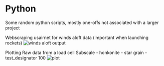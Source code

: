 # Python
Some random python scripts, mostly one-offs not associated with a larger project

Webscraping usairnet for winds aloft data (important when launching rockets)
![winds aloft output](https://github.com/fernancode/Random-Python/blob/master/screencap2.JPG)

Plotting Raw data from a load cell
Subscale - honkonite - star grain - test_designator 100
![plot](https://github.com/fernancode/Random-Python/blob/master/screencap1.JPG)
